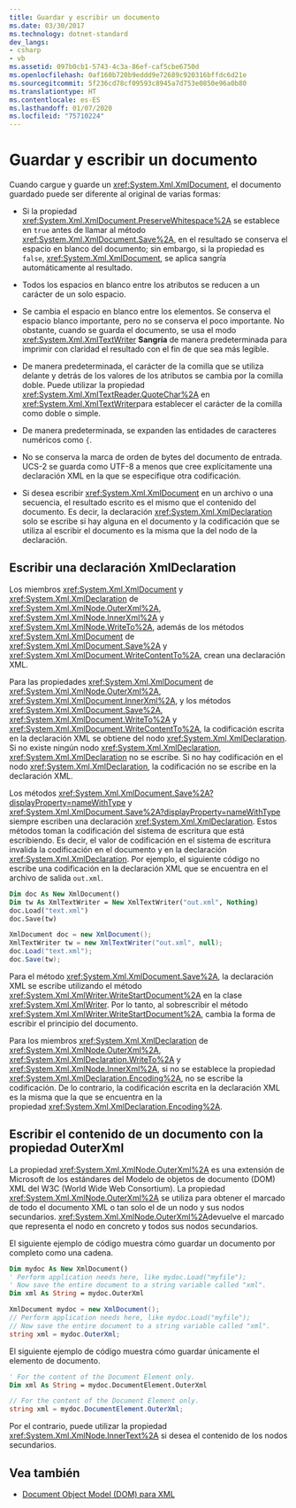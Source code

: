 ```yaml
---
title: Guardar y escribir un documento
ms.date: 03/30/2017
ms.technology: dotnet-standard
dev_langs:
- csharp
- vb
ms.assetid: 097b0cb1-5743-4c3a-86ef-caf5cbe6750d
ms.openlocfilehash: 0af160b720b9eddd9e72689c920316bffdc6d21e
ms.sourcegitcommit: 5f236cd78cf09593c8945a7d753e0850e96a0b80
ms.translationtype: HT
ms.contentlocale: es-ES
ms.lasthandoff: 01/07/2020
ms.locfileid: "75710224"
---
```

# <a name="saving-and-writing-a-document"></a>Guardar y escribir un documento
Cuando cargue y guarde un <xref:System.Xml.XmlDocument>, el documento guardado puede ser diferente al original de varias formas:  
  
- Si la propiedad <xref:System.Xml.XmlDocument.PreserveWhitespace%2A> se establece en `true` antes de llamar al método <xref:System.Xml.XmlDocument.Save%2A>, en el resultado se conserva el espacio en blanco del documento; sin embargo, si la propiedad es `false`, <xref:System.Xml.XmlDocument>, se aplica sangría automáticamente al resultado.  
  
- Todos los espacios en blanco entre los atributos se reducen a un carácter de un solo espacio.  
  
- Se cambia el espacio en blanco entre los elementos. Se conserva el espacio blanco importante, pero no se conserva el poco importante. No obstante, cuando se guarda el documento, se usa el modo <xref:System.Xml.XmlTextWriter> **Sangría** de manera predeterminada para imprimir con claridad el resultado con el fin de que sea más legible.  
  
- De manera predeterminada, el carácter de la comilla que se utiliza delante y detrás de los valores de los atributos se cambia por la comilla doble. Puede utilizar la propiedad <xref:System.Xml.XmlTextReader.QuoteChar%2A> en <xref:System.Xml.XmlTextWriter>para establecer el carácter de la comilla como doble o simple.  
  
- De manera predeterminada, se expanden las entidades de caracteres numéricos como `{`.  
  
- No se conserva la marca de orden de bytes del documento de entrada. UCS-2 se guarda como UTF-8 a menos que cree explícitamente una declaración XML en la que se especifique otra codificación.  
  
- Si desea escribir <xref:System.Xml.XmlDocument> en un archivo o una secuencia, el resultado escrito es el mismo que el contenido del documento. Es decir, la declaración <xref:System.Xml.XmlDeclaration> solo se escribe si hay alguna en el documento y la codificación que se utiliza al escribir el documento es la misma que la del nodo de la declaración.  
  
## <a name="writing-an-xmldeclaration"></a>Escribir una declaración XmlDeclaration  
 Los miembros <xref:System.Xml.XmlDocument> y <xref:System.Xml.XmlDeclaration> de <xref:System.Xml.XmlNode.OuterXml%2A>, <xref:System.Xml.XmlNode.InnerXml%2A> y <xref:System.Xml.XmlNode.WriteTo%2A>, además de los métodos <xref:System.Xml.XmlDocument> de <xref:System.Xml.XmlDocument.Save%2A> y <xref:System.Xml.XmlDocument.WriteContentTo%2A>, crean una declaración XML.  
  
 Para las propiedades <xref:System.Xml.XmlDocument> de <xref:System.Xml.XmlNode.OuterXml%2A>, <xref:System.Xml.XmlDocument.InnerXml%2A>, y los métodos <xref:System.Xml.XmlDocument.Save%2A>, <xref:System.Xml.XmlDocument.WriteTo%2A> y <xref:System.Xml.XmlDocument.WriteContentTo%2A>, la codificación escrita en la declaración XML se obtiene del nodo <xref:System.Xml.XmlDeclaration>. Si no existe ningún nodo <xref:System.Xml.XmlDeclaration>, <xref:System.Xml.XmlDeclaration> no se escribe. Si no hay codificación en el nodo <xref:System.Xml.XmlDeclaration>, la codificación no se escribe en la declaración XML.  
  
 Los métodos <xref:System.Xml.XmlDocument.Save%2A?displayProperty=nameWithType> y <xref:System.Xml.XmlDocument.Save%2A?displayProperty=nameWithType> siempre escriben una declaración <xref:System.Xml.XmlDeclaration>. Estos métodos toman la codificación del sistema de escritura que está escribiendo. Es decir, el valor de codificación en el sistema de escritura invalida la codificación en el documento y en la declaración <xref:System.Xml.XmlDeclaration>. Por ejemplo, el siguiente código no escribe una codificación en la declaración XML que se encuentra en el archivo de salida `out.xml`.  
  
```vb  
Dim doc As New XmlDocument()  
Dim tw As XmlTextWriter = New XmlTextWriter("out.xml", Nothing)  
doc.Load("text.xml")  
doc.Save(tw)  
```  
  
```csharp  
XmlDocument doc = new XmlDocument();  
XmlTextWriter tw = new XmlTextWriter("out.xml", null);  
doc.Load("text.xml");  
doc.Save(tw);  
```  
  
 Para el método <xref:System.Xml.XmlDocument.Save%2A>, la declaración XML se escribe utilizando el método <xref:System.Xml.XmlWriter.WriteStartDocument%2A> en la clase <xref:System.Xml.XmlWriter>. Por lo tanto, al sobrescribir el método <xref:System.Xml.XmlWriter.WriteStartDocument%2A>, cambia la forma de escribir el principio del documento.  
  
 Para los miembros <xref:System.Xml.XmlDeclaration> de <xref:System.Xml.XmlNode.OuterXml%2A>, <xref:System.Xml.XmlDeclaration.WriteTo%2A> y <xref:System.Xml.XmlNode.InnerXml%2A>, si no se establece la propiedad <xref:System.Xml.XmlDeclaration.Encoding%2A>, no se escribe la codificación. De lo contrario, la codificación escrita en la declaración XML es la misma que la que se encuentra en la propiedad <xref:System.Xml.XmlDeclaration.Encoding%2A>.  
  
## <a name="writing-document-content-using-the-outerxml-property"></a>Escribir el contenido de un documento con la propiedad OuterXml  
 La propiedad <xref:System.Xml.XmlNode.OuterXml%2A> es una extensión de Microsoft de los estándares del Modelo de objetos de documento (DOM) XML del W3C (World Wide Web Consortium). La propiedad <xref:System.Xml.XmlNode.OuterXml%2A> se utiliza para obtener el marcado de todo el documento XML o tan solo el de un nodo y sus nodos secundarios. <xref:System.Xml.XmlNode.OuterXml%2A>devuelve el marcado que representa el nodo en concreto y todos sus nodos secundarios.  
  
 El siguiente ejemplo de código muestra cómo guardar un documento por completo como una cadena.  
  
```vb  
Dim mydoc As New XmlDocument()  
' Perform application needs here, like mydoc.Load("myfile");  
' Now save the entire document to a string variable called "xml".  
Dim xml As String = mydoc.OuterXml  
```  
  
```csharp  
XmlDocument mydoc = new XmlDocument();  
// Perform application needs here, like mydoc.Load("myfile");  
// Now save the entire document to a string variable called "xml".  
string xml = mydoc.OuterXml;  
```  
  
 El siguiente ejemplo de código muestra cómo guardar únicamente el elemento de documento.  
  
```vb  
' For the content of the Document Element only.  
Dim xml As String = mydoc.DocumentElement.OuterXml  
```  
  
```csharp  
// For the content of the Document Element only.  
string xml = mydoc.DocumentElement.OuterXml;  
```  
  
 Por el contrario, puede utilizar la propiedad <xref:System.Xml.XmlNode.InnerText%2A> si desea el contenido de los nodos secundarios.  
  
## <a name="see-also"></a>Vea también

- [Document Object Model (DOM) para XML](../../../../docs/standard/data/xml/xml-document-object-model-dom.md)
